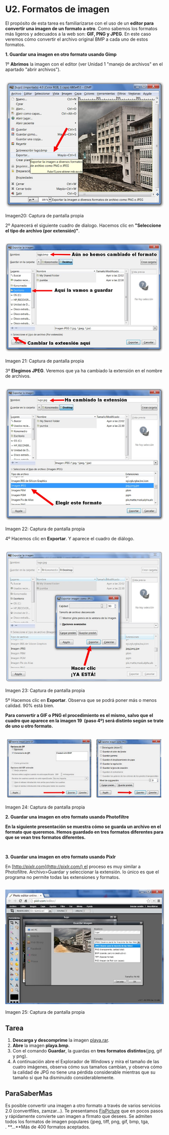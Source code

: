 # U2. Formatos de imagen

El propósito de esta tarea es familiarizarse con el uso de un **editor para convertir una imagen de un formato a otro**. Como sabemos los formatos más ligeros y adecuados a la web son: **GIF, PNG y JPEG**. En este caso veremos cómo convertir el archivo original BMP a cada uno de estos formatos.

**1\. Guardar una imagen en otro formato usando Gimp**

1º **Abrimos** la imagen con el editor (ver Unidad 1 "manejo de archivos" en el apartado "abrir archivos").


 ![](img/exportar1.jpg)


Imagen20: Captura de pantalla propia

2º Aparecerá el siguiente cuadro de dialogo. Hacemos clic en **"Seleccione el tipo de archivo (por extensión)"**.


 ![](img/exportar2.jpg)


Imagen 21: Captura de pantalla propia  

3º **Elegimos JPEG**. Veremos que ya ha cambiado la extensión en el nombre de archivos.


 ![](img/exportar3.jpg)


Imagen 22: Captura de pantalla propia  

4º Hacemos clic en **Exportar**. Y aparece el cuadro de diálogo.


 ![](img/exportar_4.jpg)


Imagen 23: Captura de pantalla propia  

5º Hacemos clic en **Exportar**. Observa que se podrá poner más o menos calidad. 90% está bien.

**Para convertir a GIF o PNG el procedimiento es el mismo, salvo que el cuadro que aparece en la imagen 19  (paso 4º) será distinto según se trate de uno u otro formato.**


 ![](img/otros_formatos.jpg)


Imagen 24: Captura de pantalla propia  

****2\. Guardar una imagen en otro formato usando Photofiltre****

**En la siguiente presentación se muestra cómo se guarda un archivo en el formato que queremos. Hemos guardado en tres formatos diferentes para que se vean tres formatos diferentes.**

 

**3\. Guardar una imagen en otro formato usando Pixlr**

En [http://pixlr.com](http://pixlr.com/) el proceso es muy similar a Photofiltre. Archivo>Guardar y seleccionar la extensión. lo único es que el programa no permite todas las extensiones y formatos.


 ![](img/exportar_pxrl.jpg)


Imagen 25: Captura de pantalla propia

## Tarea

1.  **Descarga y descomprime** la imagen [playa.rar](http://aularagon.catedu.es/materialesaularagon2013/imagen/playa.rar).
2.  **Abre** la imagen **playa.bmp**.
3.  Con el comando **Guardar**, la guardas en **tres formatos distintos**(jpg, gif y png).
4.  A continuación abre el Explorador de Windows y mira el tamaño de las cuatro imágenes, observa cómo sus tamaños cambian, y observa cómo la calidad de JPG no tiene una pérdida considerable mientras que su tamaño sí que ha disminuido considerablemente.

## ParaSaberMas

Es posible convertir una imagen a otro formato a través de varios servicios 2.0 (convertfiles, zamzar...). Te presentamos [FisPicture](http://www.fixpicture.org/index.php?LANG=es) que en pocos pasos y rápidamente convierte uan imagen a flrmato que desees. Se admiten todos los formatos de imagen populares (jpeg, tiff, png, gif, bmp, tga, . **...**Más de 400 formatos aceptados. 

